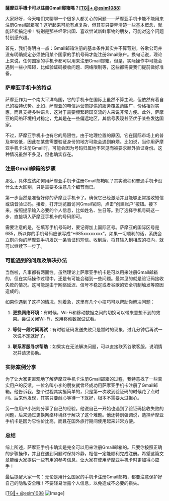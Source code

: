 **薩摩亞手機卡可以註冊Gmail郵箱嗎？[[TG💪+ @esim1088](https://t.me/s/esim1088)]**

大家好呀，今天咱们来聊聊一个很多人都关心的问题——萨摩亚手机卡能不能用来注册Gmail邮箱呢？这听起来可能有点复杂，但其实只要弄清楚一些基本概念，就能轻松搞定啦！特别是那些经常出国、喜欢尝试新鲜事物的朋友，可能对这个问题特别感兴趣。

首先，我们得明白一点：Gmail邮箱注册的基本条件其实并不算苛刻。谷歌公司并没有明确规定必须使用某个国家的手机号码才能注册Gmail账户。换句话说，理论上来说，任何国家的手机卡都可以用来注册Gmail邮箱。但是，实际操作中可能会遇到一些小障碍，比如验证码接收问题、网络限制等，这些都需要我们提前做好准备。

### 萨摩亚手机卡的特点

萨摩亚作为一个南太平洋岛国，它的手机卡在国际上虽然不算主流，但依然有着自己的独特优势。比如，萨摩亚的电信运营商提供的服务覆盖范围广，价格相对实惠，而且支持多种语言，这对于需要频繁跨国交流的人来说非常方便。此外，萨摩亚的网络环境相对稳定，尤其是在一些偏远地区，其信号表现甚至优于某些发达国家。

不过，萨摩亚手机卡也有它的局限性。由于地理位置的原因，它在国际市场上的普及率较低，因此在某些需要验证身份的地方可能会遇到麻烦。比如说，当你用萨摩亚手机卡注册Gmail时，可能会因为号码归属地不常见而被要求额外验证身份。这种情况虽然不多见，但也确实存在。

### 注册Gmail邮箱的步骤

那么，具体应该如何用萨摩亚手机卡注册Gmail邮箱呢？其实流程和普通手机卡没什么太大区别，只是需要多注意几个细节而已。

第一步当然是准备好你的萨摩亚手机卡了。确保它已经激活并且能够正常接收短信或语音验证码。接着，打开浏览器访问Gmail官网，点击“创建账户”按钮。接下来，按照提示输入必要的个人信息，比如姓名、生日等。到了选择手机号码这一步，直接填入萨摩亚手机卡的号码即可。

需要注意的是，在填写手机号码时，要记得加上国际区号。萨摩亚的国际区号是685，所以你的手机号码应该写成“+685xxxxxxxx”。如果一切顺利的话，系统会立刻向你的萨摩亚手机发送一条验证码短信。收到后，将其输入到相应的框内，就可以继续下一步了。

### 可能遇到的问题及解决办法

当然啦，凡事都有两面性。虽然理论上萨摩亚手机卡是可以用来注册Gmail邮箱的，但在实际操作过程中，还是有可能会碰到一些问题。最常见的就是验证码接收失败的情况。这可能是由于网络延迟、信号不稳定或者谷歌的安全机制触发等原因造成的。

如果你遇到了这样的情况，别着急，这里有几个小技巧可以帮助你解决问题：

1. **更换网络环境**：有时候，Wi-Fi和移动数据之间的切换可以带来意想不到的效果。尝试关闭Wi-Fi，改用移动数据试试看。
   
2. **等待一段时间再试**：有时验证码发送失败只是暂时的现象，过几分钟后再试一次说不定就好了。

3. **联系客服寻求帮助**：如果实在无法解决问题，可以直接联系谷歌客服，说明情况并请求协助。

### 实际案例分享

为了让大家更直观地了解萨摩亚手机卡注册Gmail邮箱的过程，我特意找了一些真实用户的反馈。一位名叫小李的朋友就曾经成功用萨摩亚手机卡注册了Gmail邮箱。他告诉我，整个过程其实挺简单的，只是第一次收到验证码的时候花了点时间。后来他发现，其实只要耐心等待一下就好，根本不需要太过担心。

另一位用户小张则分享了自己的经验。他说自己一开始也遇到了验证码接收失败的问题，后来通过更换网络环境终于解决了这个难题。他还特别强调说，选择萨摩亚手机卡是因为它性价比高，而且在国外旅行期间使用起来非常方便。

### 总结

综上所述，萨摩亚手机卡确实是完全可以用来注册Gmail邮箱的。只要你按照正确的步骤操作，并且在遇到问题时保持冷静，相信一定能顺利完成注册。希望这篇文章能给大家提供一些有用的参考信息，让大家在使用萨摩亚手机卡时更加得心应手！

最后提醒大家一句：无论是用什么国家的手机卡注册Gmail邮箱，都要注意保护好自己的隐私安全哦！不要轻易泄露个人信息，以免造成不必要的损失。

[[TG💪+ @esim1088](https://t.me/s/esim1088) ![Image](https://i.postimg.cc/4NQfJmqS/Snipaste-2025-05-13-00-14-12.png)]